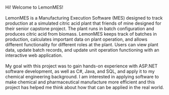 Hi! Welcome to LemonMES! <br/>
<br/>
LemonMES is a Manufacturing Execution Software (MES) designed to track production at a simulated citric acid plant that friends of mine designed for their senior capstone project. The plant runs in batch configuration and produces citric acid from biomass. LemonMES keeps track of batches in production, calculates important data on plant operation, and allows different functionality for different roles at the plant. Users can view plant data, update batch records, and update unit operation functioning with an interactive web application. <br/>
<br/>
My goal with this project was to gain hands-on experience with ASP.NET software development, as well as C#, Java, and SQL, and apply it to my chemical engineering background. I am interested in applying software to make chemical and pharmaceutical manufacture more efficient and this project has helped me think about how that can be applied in the real world.
